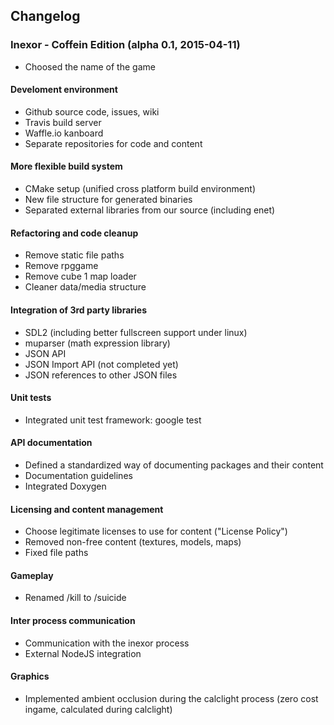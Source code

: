 ## Changelog

### Inexor - Coffein Edition (alpha 0.1, 2015-04-11)

* Choosed the name of the game

#### Develoment environment

* Github source code, issues, wiki
* Travis build server
* Waffle.io kanboard
* Separate repositories for code and content

#### More flexible build system

* CMake setup (unified cross platform build environment)
* New file structure for generated binaries
* Separated external libraries from our source (including enet)

#### Refactoring and code cleanup

* Remove static file paths
* Remove rpggame
* Remove cube 1 map loader
* Cleaner data/media structure

#### Integration of 3rd party libraries

* SDL2 (including better fullscreen support under linux)
* muparser (math expression library)
* JSON API
* JSON Import API (not completed yet)
 * JSON references to other JSON files

#### Unit tests

* Integrated unit test framework: google test

#### API documentation

* Defined a standardized way of documenting packages and their content
* Documentation guidelines
* Integrated Doxygen

#### Licensing and content management

* Choose legitimate licenses to use for content ("License Policy")
* Removed non-free content (textures, models, maps)
* Fixed file paths

#### Gameplay

* Renamed /kill to /suicide

#### Inter process communication

* Communication with the inexor process
* External NodeJS integration

#### Graphics

* Implemented ambient occlusion during the calclight process (zero cost ingame, calculated during calclight)
